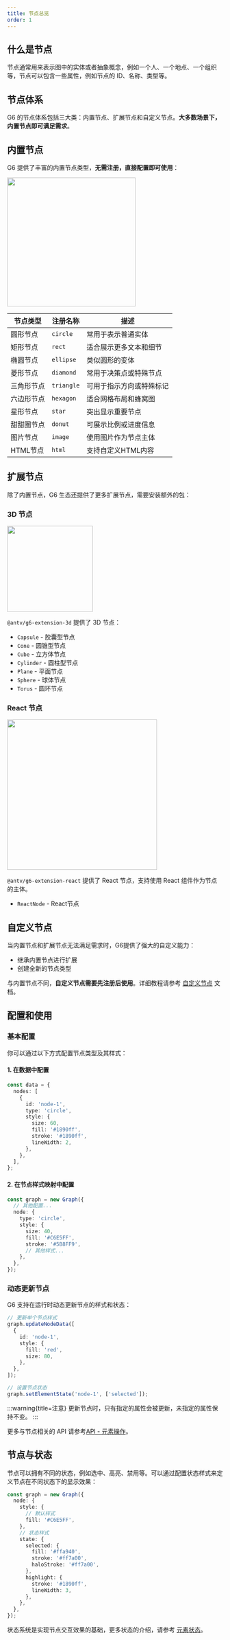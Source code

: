 ```yaml
---
title: 节点总览
order: 1
---
```


## 什么是节点

节点通常用来表示图中的实体或者抽象概念，例如一个人、一个地点、一个组织等，节点可以包含一些属性，例如节点的 ID、名称、类型等。

## 节点体系

G6 的节点体系包括三大类：内置节点、扩展节点和自定义节点。**大多数场景下，内置节点即可满足需求**。

## 内置节点

G6 提供了丰富的内置节点类型，**无需注册，直接配置即可使用**：

<image width="300" src="https://mdn.alipayobjects.com/huamei_qa8qxu/afts/img/A*TZt2S7Z0d-8AAAAAAAAAAAAADmJ7AQ/original" />

| 节点类型   | 注册名称   | 描述                     |
| ---------- | ---------- | ------------------------ |
| 圆形节点   | `circle`   | 常用于表示普通实体       |
| 矩形节点   | `rect`     | 适合展示更多文本和细节   |
| 椭圆节点   | `ellipse`  | 类似圆形的变体           |
| 菱形节点   | `diamond`  | 常用于决策点或特殊节点   |
| 三角形节点 | `triangle` | 可用于指示方向或特殊标记 |
| 六边形节点 | `hexagon`  | 适合网格布局和蜂窝图     |
| 星形节点   | `star`     | 突出显示重要节点         |
| 甜甜圈节点 | `donut`    | 可展示比例或进度信息     |
| 图片节点   | `image`    | 使用图片作为节点主体     |
| HTML节点   | `html`     | 支持自定义HTML内容       |

## 扩展节点

除了内置节点，G6 生态还提供了更多扩展节点，需要安装额外的包：

### 3D 节点

<image width="200" src="https://mdn.alipayobjects.com/huamei_qa8qxu/afts/img/A*ShNXTp0u3vkAAAAAAAAAAAAADmJ7AQ/original" />

`@antv/g6-extension-3d` 提供了 3D 节点：

- `Capsule` - 胶囊型节点
- `Cone` - 圆锥型节点
- `Cube` - 立方体节点
- `Cylinder` - 圆柱型节点
- `Plane` - 平面节点
- `Sphere` - 球体节点
- `Torus` - 圆环节点

### React 节点

<image width="350" src="https://mdn.alipayobjects.com/huamei_qa8qxu/afts/img/A*7jypQbkp00wAAAAAAAAAAAAADmJ7AQ/original" />

`@antv/g6-extension-react` 提供了 React 节点，支持使用 React 组件作为节点的主体。

- `ReactNode` - React节点

## 自定义节点

当内置节点和扩展节点无法满足需求时，G6提供了强大的自定义能力：

- 继承内置节点进行扩展
- 创建全新的节点类型

与内置节点不同，**自定义节点需要先注册后使用**。详细教程请参考 [自定义节点](/manual/element/node/custom-node) 文档。

## 配置和使用

### 基本配置

你可以通过以下方式配置节点类型及其样式：

#### 1. 在数据中配置

```typescript
const data = {
  nodes: [
    {
      id: 'node-1',
      type: 'circle',
      style: {
        size: 60,
        fill: '#1890ff',
        stroke: '#1890ff',
        lineWidth: 2,
      },
    },
  ],
};
```

#### 2. 在节点样式映射中配置

```typescript
const graph = new Graph({
  // 其他配置...
  node: {
    type: 'circle',
    style: {
      size: 40,
      fill: '#C6E5FF',
      stroke: '#5B8FF9',
      // 其他样式...
    },
  },
});
```

### 动态更新节点

G6 支持在运行时动态更新节点的样式和状态：

```typescript
// 更新单个节点样式
graph.updateNodeData([
  {
    id: 'node-1',
    style: {
      fill: 'red',
      size: 80,
    },
  },
]);

// 设置节点状态
graph.setElementState('node-1', ['selected']);
```

:::warning{title=注意}
更新节点时，只有指定的属性会被更新，未指定的属性保持不变。
:::

更多与节点相关的 API 请参考[API - 元素操作](/api/element)。

## 节点与状态

节点可以拥有不同的状态，例如选中、高亮、禁用等。可以通过配置状态样式来定义节点在不同状态下的显示效果：

```typescript
const graph = new Graph({
  node: {
    style: {
      // 默认样式
      fill: '#C6E5FF',
    },
    // 状态样式
    state: {
      selected: {
        fill: '#ffa940',
        stroke: '#ff7a00',
        haloStroke: '#ff7a00',
      },
      highlight: {
        stroke: '#1890ff',
        lineWidth: 3,
      },
    },
  },
});
```

状态系统是实现节点交互效果的基础，更多状态的介绍，请参考 [元素状态](/manual/element/state)。
